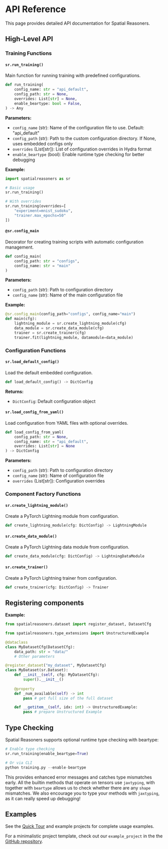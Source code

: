 # API Reference

This page provides detailed API documentation for Spatial Reasoners.

## High-Level API

### Training Functions

#### `sr.run_training()`

Main function for running training with predefined configurations.

```python
def run_training(
    config_name: str = "api_default",
    config_path: str = None, 
    overrides: List[str] = None,
    enable_beartype: bool = False,
) -> Any
```

**Parameters:**

- `config_name` (str): Name of the configuration file to use. Default: "api_default"
- `config_path` (str): Path to the custom configuration directory. If None, uses embedded configs only
- `overrides` (List[str]): List of configuration overrides in Hydra format
- `enable_beartype` (bool): Enable runtime type checking for better debugging

**Example:**

```python
import spatialreasoners as sr

# Basic usage
sr.run_training()

# With overrides
sr.run_training(overrides=[
    "experiment=mnist_sudoku",
    "trainer.max_epochs=50"
])
```

#### `@sr.config_main`

Decorator for creating training scripts with automatic configuration management.

```python
def config_main(
    config_path: str = "configs",
    config_name: str = "main"
)
```

**Parameters:**

- `config_path` (str): Path to configuration directory
- `config_name` (str): Name of the main configuration file

**Example:**

```python
@sr.config_main(config_path="configs", config_name="main")
def main(cfg):
    lightning_module = sr.create_lightning_module(cfg)
    data_module = sr.create_data_module(cfg)
    trainer = sr.create_trainer(cfg)
    trainer.fit(lightning_module, datamodule=data_module)
```

### Configuration Functions

#### `sr.load_default_config()`

Load the default embedded configuration.

```python
def load_default_config() -> DictConfig
```

**Returns:**
- `DictConfig`: Default configuration object

#### `sr.load_config_from_yaml()`

Load configuration from YAML files with optional overrides.

```python
def load_config_from_yaml(
    config_path: str = None,
    config_name: str = "api_default", 
    overrides: List[str] = None
) -> DictConfig
```

**Parameters:**

- `config_path` (str): Path to configuration directory
- `config_name` (str): Name of configuration file
- `overrides` (List[str]): Configuration overrides

### Component Factory Functions

#### `sr.create_lightning_module()`

Create a PyTorch Lightning module from configuration.

```python
def create_lightning_module(cfg: DictConfig) -> LightningModule
```

#### `sr.create_data_module()`

Create a PyTorch Lightning data module from configuration.

```python
def create_data_module(cfg: DictConfig) -> LightningDataModule
```

#### `sr.create_trainer()`

Create a PyTorch Lightning trainer from configuration.

```python
def create_trainer(cfg: DictConfig) -> Trainer
```

## Registering components

**Example:**

```python
from spatialreasoners.dataset import register_dataset, DatasetCfg

from spatialreasoners.type_extensions import UnstructuredExample

@dataclass
class MyDatasetCfg(DatasetCfg):
    data_path: str = "data/"
    # Other parameters

@register_dataset("my_dataset", MyDatasetCfg)
class MyDataset(sr.Dataset):
    def __init__(self, cfg: MyDatasetCfg):
        super().__init__()
        
    @property
    def _num_available(self) -> int
        pass # get full size of the full dataset

    def __getitem__(self, idx: int) -> UnstructuredExample:
        pass # prepare Unstructured Example
```

## Type Checking

Spatial Reasoners supports optional runtime type checking with beartype:

```python
# Enable type checking
sr.run_training(enable_beartype=True)

# Or via CLI
python training.py --enable-beartype
```

This provides enhanced error messages and catches type mismatches early. All the builtin methods that operate on tensors use `jaxtyping`, with together with `beartype` allows us to check whether there are any `shape` mismatches. We also encourage you to type your methods with `jaxtyping`, as it can really speed up debugging!

## Examples

See the [Quick Tour](getting-started/quick-tour.md) and example projects for complete usage examples.

For a minimalistic project template, check out our `example_project` in the the [GitHub repository](https://github.com/spatialreasoners/spatialreasoners). 